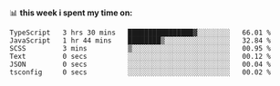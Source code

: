 📊 **this week i spent my time on:**
<!--START_SECTION:waka-->

```text
TypeScript   3 hrs 30 mins   ████████████████▓░░░░░░░░   66.01 %
JavaScript   1 hr 44 mins    ████████▒░░░░░░░░░░░░░░░░   32.84 %
SCSS         3 mins          ▒░░░░░░░░░░░░░░░░░░░░░░░░   00.95 %
Text         0 secs          ░░░░░░░░░░░░░░░░░░░░░░░░░   00.12 %
JSON         0 secs          ░░░░░░░░░░░░░░░░░░░░░░░░░   00.04 %
tsconfig     0 secs          ░░░░░░░░░░░░░░░░░░░░░░░░░   00.02 %
```

<!--END_SECTION:waka-->

